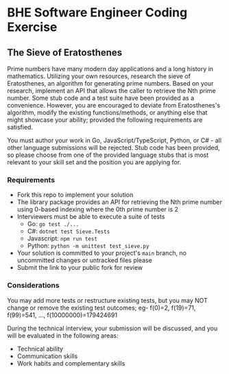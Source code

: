 # BHE Software Engineer Coding Exercise

## The Sieve of Eratosthenes

Prime numbers have many modern day applications and a long history in 
mathematics. Utilizing your own resources, research the sieve of Eratosthenes,
an algorithm for generating prime numbers. Based on your research, implement 
an API that allows the caller to retrieve the Nth prime number.
Some stub code and a test suite have been provided as a convenience. However, 
you are encouraged to deviate from Eratosthenes's algorithm, modify the 
existing functions/methods, or anything else that might showcase your ability; 
provided the following requirements are satisfied.

You must author your work in Go, JavaScript/TypeScript, Python, or C# - all 
other language submissions will be rejected. Stub code has been provided, so 
please choose from one of the provided language stubs that is most 
relevant to your skill set and the position you are applying for.

### Requirements

- Fork this repo to implement your solution
- The library package provides an API for retrieving the Nth prime number using 0-based indexing where the 0th prime number is 2
- Interviewers must be able to execute a suite of tests
  - Go: `go test ./...`
  - C#: `dotnet test Sieve.Tests`
  - Javascript: `npm run test`
  - Python: `python -m unittest test_sieve.py`
- Your solution is committed to your project's `main` branch, no uncommitted changes or untracked files please
- Submit the link to your public fork for review

### Considerations

You may add more tests or restructure existing tests, but you may NOT change or remove
the existing test outcomes; eg- f(0)=2, f(19)=71, f(99)=541, ..., f(10000000)=179424691 

During the technical interview, your submission will be discussed, and you will be evaluated in the following areas:

- Technical ability
- Communication skills
- Work habits and complementary skills
